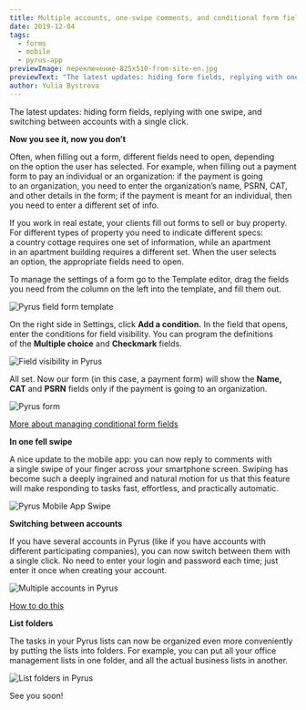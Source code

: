 ```yaml
---
title: Multiple accounts, one-swipe comments, and conditional form fields
date: 2019-12-04
tags:
  - forms
  - mobile
  - pyrus-app
previewImage: переключение-825x510-from-site-en.jpg
previewText: "The latest updates: hiding form fields, replying with one swipe, and switching between accounts with a single click."
author: Yulia Bystrova
---
```

The latest updates: hiding form fields, replying with one swipe, and switching between accounts with a single click.

**Now you see it, now you don’t**

Often, when filling out a form, different fields need to open, depending on the option the user has selected. For example, when filling out a payment form to pay an individual or an organization: if the payment is going to an organization, you need to enter the organization’s name, PSRN, CAT, and other details in the form; if the payment is meant for an individual, then you need to enter a different set of info.

If you work in real estate, your clients fill out forms to sell or buy property. For different types of property you need to indicate different specs: a country cottage requires one set of information, while an apartment in an apartment building requires a different set. When the user selects an option, the appropriate fields need to open.

To manage the settings of a form go to the Template editor, drag the fields you need from the column on the left into the template, and fill them out.

![Pyrus field form template](field-1.webp)

On the right side in Settings, click **Add a condition.** In the field that opens, enter the conditions for field visibility. You can program the definitions of the **Multiple choice** and **Checkmark** fields.

![Field visibility in Pyrus](field_2.webp)

All set. Now our form (in this case, a payment form) will show the **Name, CAT** and **PSRN** fields only if the payment is going to an organization.

![Pyrus form](field_3.webp)

[More about managing conditional form fields](https://pyrus.com/en/help/workflow/template-editor#field-order-and-visibility)

**In one fell swipe**

A nice update to the mobile app: you can now reply to comments with a single swipe of your finger across your smartphone screen. Swiping has become such a deeply ingrained and natural motion for us that this feature will make responding to tasks fast, effortless, and practically automatic.

![Pyrus Mobile App Swipe](SwipeReply_EN-1024x768.png")

**Switching between accounts**

If you have several accounts in Pyrus (like if you have accounts with different participating companies), you can now switch between them with a single click. No need to enter your login and password each time; just enter it once when creating your account.

![Multiple accounts in Pyrus](acc_en_3.webp)

[How to do this](https://pyrus.com/en/help/account-management/add-account)

**List folders**

The tasks in your Pyrus lists can now be organized even more conveniently by putting the lists into folders. For example, you can put all your office management lists in one folder, and all the actual business lists in another.

![List folders in Pyrus](folder-1.webp)

See you soon!